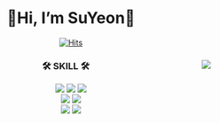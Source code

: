 <div align="center">
  
  # 👋Hi, I’m SuYeon👋
  
[![Hits](https://hits.seeyoufarm.com/api/count/incr/badge.svg?url=https%3A%2F%2Fgithub.com%2Fsuyyeon&count_bg=%23000000&title_bg=%23000000&icon=smugmug.svg&icon_color=%23E7E7E7&title=hits&edge_flat=false)](https://github.com/suyyeon)
  
</div>  
 
 
<div align="center">
  
  <img align="right" src="https://github-readme-stats.vercel.app/api/top-langs/?username=suyyeon&layout=compact&theme=material-palenight&show_icons=true"/>
  
  ### 🛠 SKILL 🛠
  <img src="https://img.shields.io/badge/-JAVA-007396?style=flat-square&logo=java&logoColor=white">
  <img src="https://img.shields.io/badge/-C-A8B9CC?style=flat-square&logo=C&logoColor=white">
  <img src="https://img.shields.io/badge/-C++-00599C?style=flat&logo=C%2B%2B"/>
  <br>
  <img src="https://img.shields.io/badge/-Oracle-F80000?style=flat-square&logo=Oracle&logoColor=white"/>
  <img src="https://img.shields.io/badge/-MySQL-4479A1?style=flat-square&logo=MySQL&logoColor=white">
  <br>
  <img src="https://img.shields.io/badge/-HTML5-E34F26?style=flat&logo=HTML5&logoColor=white"/>
  <img src="https://img.shields.io/badge/-CSS3-1572B6?style=flat&logo=CSS3"/>
  
<br>
</div>

